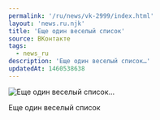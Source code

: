 ```yaml
---
permalink: '/ru/news/vk-2999/index.html'
layout: 'news.ru.njk'
title: 'Еще один веселый список'
source: ВКонтакте
tags:
  - news_ru
description: 'Еще один веселый список…'
updatedAt: 1460538638
---
```

![Еще один веселый список…](https://sun9-46.userapi.com/impf/c604420/v604420484/25bb/47lF_JaVZsc.jpg?size=720x960&quality=96&proxy=1&sign=9871d17b7a185522522ca12685f0c4de&c_uniq_tag=Scqq8oa_kqvu-uyrmGPjfigALoffc6kkBWUo-5i1aUc&type=album)

Еще один веселый список
